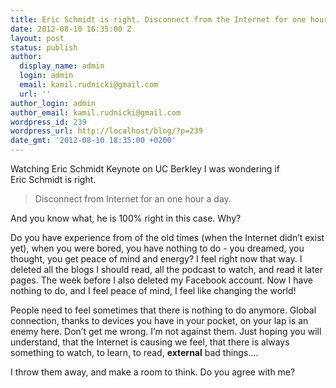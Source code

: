 ```yaml
---
title: Eric Schmidt is right. Disconnect from the Internet for one hour.
date: 2012-08-10 16:35:00 Z
layout: post
status: publish
author:
  display_name: admin
  login: admin
  email: kamil.rudnicki@gmail.com
  url: ''
author_login: admin
author_email: kamil.rudnicki@gmail.com
wordpress_id: 239
wordpress_url: http://localhost/blog/?p=239
date_gmt: '2012-08-10 18:35:00 +0200'
---
```


<p>Watching Eric Schmidt Keynote on UC Berkley I was wondering if Eric Schmidt is right.</p>
<blockquote>
<p>Disconnect from Internet for an one hour a day.</p>
</blockquote>
<p>And you know what, he is 100% right in this case. Why?</p>
<p>Do you have experience from of the old times (when the Internet didn&#8217;t exist yet), when you were bored, you have nothing to do - you dreamed, you thought, you get peace of mind and energy? I feel right now that way. I deleted all the blogs I should read, all the podcast to watch, and read it later pages. The week before I also deleted my Facebook account. Now I have nothing to do, and I feel peace of mind, I feel like changing the world!</p>
<p>People need to feel sometimes that there is nothing to do anymore. Global connection, thanks to devices you have in your pocket, on your lap is an enemy here. Don&#8217;t get me wrong. I&#8217;m not against them. Just hoping you will understand, that the Internet is causing we feel, that there is always something to watch, to learn, to read, <strong>external</strong> bad things&#8230;.</p>
<p>I throw them away, and make a room to think. Do you agree with me?</p>
